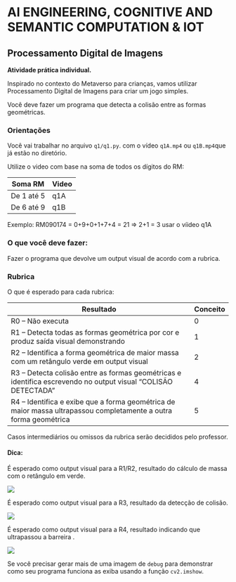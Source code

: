 # AI ENGINEERING, COGNITIVE AND SEMANTIC COMPUTATION & IOT

## Processamento Digital de Imagens

**Atividade prática individual.**

Inspirado no contexto do Metaverso para crianças, vamos utilizar Processamento Digital de Imagens para criar um jogo simples.

Você deve fazer um programa que detecta a colisão entre as formas geométricas. 


### Orientações

Você vai trabalhar no arquivo `q1/q1.py`. com o vídeo `q1A.mp4` ou `q1B.mp4`que já estão no diretório.

Utilize o video com base na soma de todos os dígitos do RM:

|Soma RM | Video|
|--------|------| 
|De 1 até 5 | q1A|
|De 6 até 9 | q1B|

Exemplo: RM090174 = 0+9+0+1+7+4  = 21 => 2+1 = 3 usar o víideo q1A

### O que você deve fazer:

Fazer o programa que devolve um output visual de acordo com a rubrica. 

### Rubrica

O que é esperado para cada rubrica:

|Resultado| Conceito| 
|----------|--------|
|R0 – Não executa | 0 |
|R1 – Detecta todas as formas geométrica por cor e produz saída visual demonstrando | 1 |
|R2 – Identifica a forma geométrica de maior massa com um retângulo verde em output visual | 2 |
|R3 – Detecta colisão entre as formas geométricas e identifica escrevendo no output visual “COLISÃO DETECTADA” | 4 |
|R4 – Identifica e exibe que a forma geométrica de maior massa ultrapassou completamente a outra forma geométrica | 5 |

Casos intermediários ou omissos da rubrica serão decididos pelo professor.

#### Dica: 

É esperado como output visual para a R1/R2, resultado do cálculo de massa com o retângulo em verde.

![](./img/q1-r2.png)

É esperado como output visual para a R3, resultado da detecção de colisão.

![](./img/q1-r3.png)


É esperado como output visual para a R4, resultado indicando que ultrapassou a barreira .

![](./img/q1-r4.png)

Se você precisar gerar mais de uma imagem de `debug` para demonstrar como seu programa funciona as exiba usando a função `cv2.imshow`.


